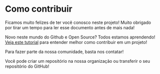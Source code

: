 # Como contribuir

Ficamos muito felizes de ter você conosco neste projeto! Muito obrigado por tirar um tempo para ler esse documento antes de mais nada!

Novo neste mundo do Github e Open Source? Todos estamos aprendendo! [Veja este tutorial](https://opensource.guide/pt/how-to-contribute/#como-submeter-uma-contribui%C3%A7%C3%A3o) para entender melhor como contribuir em um projeto!

Para fazer parte da nossa comunidade, basta nos contatar!

Você pode criar um repositório na nossa organização ou transferir o seu repositório do GitHub!
